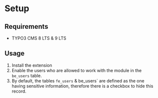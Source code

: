# Setup

## Requirements

- TYPO3 CMS 8 LTS & 9 LTS


## Usage

1. Install the extension
2. Enable the users who are allowed to work with the module in the `be_users` table.
3. By default, the tables `fe_users` & be_users` are defined as the one having sensitive information, therefore there is a checkbox to hide this record.
